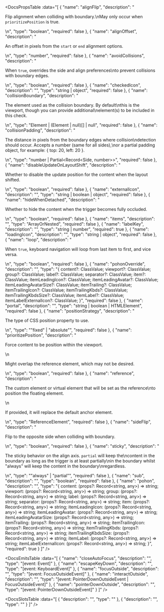 <!-- This file was automatic generated. Do not edit it manually -->

<DocsPropsTable :data="[
  {
    "name": "alignFlip",
    "description": "<p>Flip alignment when colliding with boundary.\nMay only occur when <code>prioritizePosition</code> is true.</p>\n",
    "type": "boolean",
    "required": false
  },
  {
    "name": "alignOffset",
    "description": "<p>An offset in pixels from the <code>start</code> or <code>end</code> alignment options.</p>\n",
    "type": "number",
    "required": false
  },
  {
    "name": "avoidCollisions",
    "description": "<p>When <code>true</code>, overrides the side and align preferences\nto prevent collisions with boundary edges.</p>\n",
    "type": "boolean",
    "required": false
  },
  {
    "name": "checkedIcon",
    "description": "",
    "type": "string | object",
    "required": false
  },
  {
    "name": "collisionBoundary",
    "description": "<p>The element used as the collision boundary. By default\nthis is the viewport, though you can provide additional\nelement(s) to be included in this check.</p>\n",
    "type": "Element | (Element | null)[] | null",
    "required": false
  },
  {
    "name": "collisionPadding",
    "description": "<p>The distance in pixels from the boundary edges where collision\ndetection should occur. Accepts a number (same for all sides),\nor a partial padding object, for example: { top: 20, left: 20 }.</p>\n",
    "type": "number | Partial<Record<Side, number>>",
    "required": false
  },
  {
    "name": "disableUpdateOnLayoutShift",
    "description": "<p>Whether to disable the update position for the content when the layout shifted.</p>\n",
    "type": "boolean",
    "required": false
  },
  {
    "name": "externalIcon",
    "description": "",
    "type": "string | boolean | object",
    "required": false
  },
  {
    "name": "hideWhenDetached",
    "description": "<p>Whether to hide the content when the trigger becomes fully occluded.</p>\n",
    "type": "boolean",
    "required": false
  },
  {
    "name": "items",
    "description": "",
    "type": "ArrayOrNested<PContextMenuItem>",
    "required": false
  },
  {
    "name": "labelKey",
    "description": "",
    "type": "string | number",
    "required": true
  },
  {
    "name": "loadingIcon",
    "description": "",
    "type": "string | object",
    "required": false
  },
  {
    "name": "loop",
    "description": "<p>When <code>true</code>, keyboard navigation will loop from last item to first, and vice versa.</p>\n",
    "type": "boolean",
    "required": false
  },
  {
    "name": "pohonOverride",
    "description": "",
    "type": "{ content?: ClassValue; viewport?: ClassValue; group?: ClassValue; label?: ClassValue; separator?: ClassValue; item?: ClassValue; itemLeadingIcon?: ClassValue; itemLeadingAvatar?: ClassValue; itemLeadingAvatarSize?: ClassValue; itemTrailing?: ClassValue; itemTrailingIcon?: ClassValue; itemTrailingKbds?: ClassValue; itemTrailingKbdsSize?: ClassValue; itemLabel?: ClassValue; itemLabelExternalIcon?: ClassValue; }",
    "required": false
  },
  {
    "name": "portal",
    "description": "",
    "type": "string | boolean | HTMLElement",
    "required": false
  },
  {
    "name": "positionStrategy",
    "description": "<p>The type of CSS position property to use.</p>\n",
    "type": "\"fixed\" | \"absolute\"",
    "required": false
  },
  {
    "name": "prioritizePosition",
    "description": "<p>Force content to be position within the viewport.</p>\n<p>Might overlap the reference element, which may not be desired.</p>\n",
    "type": "boolean",
    "required": false
  },
  {
    "name": "reference",
    "description": "<p>The custom element or virtual element that will be set as the reference\nto position the floating element.</p>\n<p>If provided, it will replace the default anchor element.</p>\n",
    "type": "ReferenceElement",
    "required": false
  },
  {
    "name": "sideFlip",
    "description": "<p>Flip to the opposite side when colliding with boundary.</p>\n",
    "type": "boolean",
    "required": false
  },
  {
    "name": "sticky",
    "description": "<p>The sticky behavior on the align axis. <code>partial</code> will keep the\ncontent in the boundary as long as the trigger is at least partially\nin the boundary whilst &quot;always&quot; will keep the content in the boundary\nregardless.</p>\n",
    "type": "\"always\" | \"partial\"",
    "required": false
  },
  {
    "name": "sub",
    "description": "",
    "type": "boolean",
    "required": false
  },
  {
    "name": "pohon",
    "description": "",
    "type": "{ content: (props?: Record<string, any>) => string; viewport: (props?: Record<string, any>) => string; group: (props?: Record<string, any>) => string; label: (props?: Record<string, any>) => string; separator: (props?: Record<string, any>) => string; item: (props?: Record<string, any>) => string; itemLeadingIcon: (props?: Record<string, any>) => string; itemLeadingAvatar: (props?: Record<string, any>) => string; itemLeadingAvatarSize: (props?: Record<string, any>) => string; itemTrailing: (props?: Record<string, any>) => string; itemTrailingIcon: (props?: Record<string, any>) => string; itemTrailingKbds: (props?: Record<string, any>) => string; itemTrailingKbdsSize: (props?: Record<string, any>) => string; itemLabel: (props?: Record<string, any>) => string; itemLabelExternalIcon: (props?: Record<string, any>) => string; }",
    "required": true
  }
]" />

<DocsEmitsTable :data="[
  {
    "name": "closeAutoFocus",
    "description": "",
    "type": "[event: Event]"
  },
  {
    "name": "escapeKeyDown",
    "description": "",
    "type": "[event: KeyboardEvent]"
  },
  {
    "name": "focusOutside",
    "description": "",
    "type": "[event: FocusOutsideEvent]"
  },
  {
    "name": "interactOutside",
    "description": "",
    "type": "[event: PointerDownOutsideEvent | FocusOutsideEvent]"
  },
  {
    "name": "pointerDownOutside",
    "description": "",
    "type": "[event: PointerDownOutsideEvent]"
  }
]" />

<DocsSlotsTable :data="[
  {
    "description": "",
    "type": ""
  },
  {
    "description": "",
    "type": ""
  }
]" />
